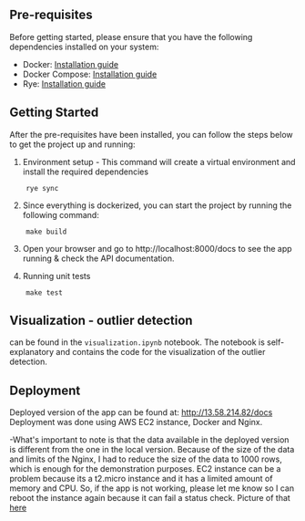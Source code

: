 ## Pre-requisites

Before getting started, please ensure that you have the following dependencies installed on your system:

- Docker: [Installation guide](https://docs.docker.com/get-docker/)
- Docker Compose: [Installation guide](https://docs.docker.com/compose/install/)
- Rye: [Installation guide](https://rye.astral.sh/)

## Getting Started

After the pre-requisites have been installed, you can follow the steps below to get the project up and running:

1. Environment setup - This command will create a virtual environment and install the required dependencies
```shell
    rye sync
```

2. Since everything is dockerized, you can start the project by running the following command:
```shell
    make build
```

3. Open your browser and go to http://localhost:8000/docs to see the app running & check the API documentation.

4. Running unit tests
```shell
    make test
```

## Visualization - outlier detection
can be found in the ```visualization.ipynb``` notebook. The notebook is self-explanatory and contains the code for the visualization of the outlier detection.

## Deployment
Deployed version of the app can be found at: http://13.58.214.82/docs
Deployment was done using AWS EC2 instance, Docker and Nginx. 

-What's important to note is that the data available in the deployed version is different from the one in the local version. Because of the size of the data and limits of the Nginx, I had to reduce the size of the data to 1000 rows, which is enough for the demonstration purposes.
EC2 instance can be a problem because its a t2.micro instance and it has a limited amount of memory and CPU. So, if the app is not working, please let me know so I can reboot the instance again because it can fail a status check. Picture of that [here](static/ec2.png)
